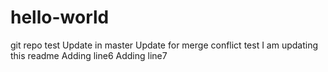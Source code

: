 # hello-world
git repo test
Update in master
Update for merge conflict test
I am updating this readme
Adding line6
Adding line7

